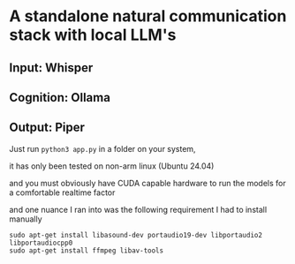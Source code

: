 # A standalone natural communication stack with local LLM's

## Input: Whisper
## Cognition: Ollama
## Output: Piper

Just run ```python3 app.py``` in a folder on your system, 

it has only been tested on non-arm linux (Ubuntu 24.04)

and you must obviously have CUDA capable hardware to run the models for a comfortable realtime factor

and one nuance I ran into was the following requirement I had to install manually

```
sudo apt-get install libasound-dev portaudio19-dev libportaudio2 libportaudiocpp0
sudo apt-get install ffmpeg libav-tools
```
